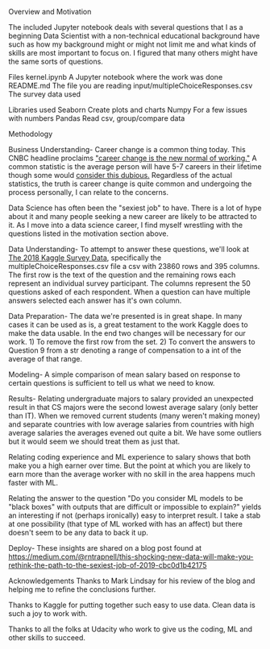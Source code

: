 Overview and Motivation

The included Jupyter notebook deals with several questions that I as a beginning Data Scientist with
a non-technical educational background have such as how my background might or might not limit me and what kinds of skills are most important to focus on. I figured that many others might have the same sorts of questions.

Files
kernel.ipynb                      A Jupyter notebook where the work was done
README.md                         The file you are reading
input/multipleChoiceResponses.csv The survey data used

Libraries used
Seaborn       Create plots and charts
Numpy         For a few issues with numbers
Pandas        Read csv, group/compare data

Methodology

Business Understanding- Career change is a common thing today. This CNBC headline proclaims <a href="https://www.cnbc.com/2016/04/26/career-change-is-the-new-normal-of-working.html">"career change is the new normal of working."</a> A common statistic is the average person will have 5-7 careers in their lifetime though some would <a href="https://www.wsj.com/articles/SB10001424052748704206804575468162805877990"> consider this dubious.</a> Regardless of the actual statistics, the truth is career change is quite common and undergoing the process personally, I can relate to the concerns.

Data Science has often been the "sexiest job" to have. There is a lot of hype about it and many people seeking a new career are likely to be attracted to it. As I move into a data science career, I find myself wrestling with the questions listed in the motivation section above.

Data Understanding- To attempt to answer these questions, we'll look at <a href="https://www.kaggle.com/kaggle/kaggle-survey-2018"> The 2018 Kaggle Survey Data</a>, specifically the multipleChoiceResponses.csv file a csv with 23860 rows and 395 columns. The first row is the text of the question and the remaining rows each represent an individual survey participant. The columns represent the 50 questions asked of each respondent. When a question can have multiple answers selected each answer has it's own column.

Data Preparation- The data we're presented is in great shape. In many cases it can be used as is, a great testament to the work Kaggle does to make the data usable. In the end two changes will be necessary for our work. 1) To remove the first row from the set. 2) To convert the answers to Question 9 from a str denoting a range of compensation to a int of the average of that range.

Modeling- A simple comparison of mean salary based on response to certain questions is sufficient to tell us what we need to know.

Results- Relating undergraduate majors to salary provided an unexpected result in that CS majors were the second lowest average salary (only better than IT). When we removed current students (many weren't making money) and separate countries with low average salaries from countries with high average salaries the averages evened out quite a bit. We have some outliers but it would seem we should treat them as just that.

Relating coding experience and ML experience to salary shows that both make you a high earner over time. But the point at which you are likely to earn more than the average worker with no skill in the area happens much faster with ML.

Relating the answer to the question "Do you consider ML models to be "black boxes" with outputs that are difficult or impossible to explain?" yields an interesting if not (perhaps ironically) easy to interpret result. I take a stab at one possibility (that type of ML worked with has an affect) but there doesn't seem to be any data to back it up.

Deploy- These insights are shared on a blog post found at https://medium.com/@rntrapnell/this-shocking-new-data-will-make-you-rethink-the-path-to-the-sexiest-job-of-2019-cbc0d1b42175

Acknowledgements
Thanks to Mark Lindsay for his review of the blog and helping me to refine the conclusions further.

Thanks to Kaggle for putting together such easy to use data. Clean data is such a joy to work with.

Thanks to all the folks at Udacity who work to give us the coding, ML and other skills to succeed.
